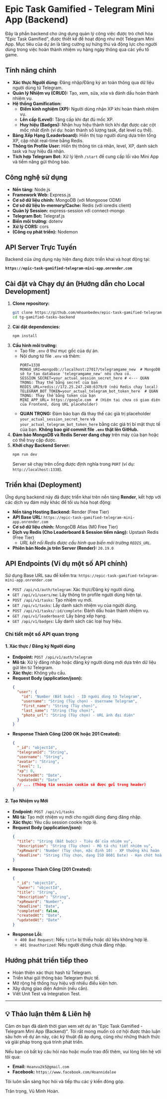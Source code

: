 # Epic Task Gamified - Telegram Mini App (Backend)

Đây là phần backend cho ứng dụng quản lý công việc được trò chơi hóa "Epic Task Gamified", được thiết kế để hoạt động như một Telegram Mini App. Mục tiêu của dự án là tăng cường sự hứng thú và động lực cho người dùng trong việc hoàn thành nhiệm vụ hàng ngày thông qua các yếu tố game.

##  Tính năng chính

*   **Xác thực Người dùng:** Đăng nhập/Đăng ký an toàn thông qua dữ liệu người dùng từ Telegram.
*   **Quản lý Nhiệm vụ (CRUD):** Tạo, xem, sửa, xóa và đánh dấu hoàn thành nhiệm vụ.
*   **Hệ thống Gamification:**
    *   **Điểm kinh nghiệm (XP):** Người dùng nhận XP khi hoàn thành nhiệm vụ.
    *   **Lên cấp (Level):** Tăng cấp khi đạt đủ mốc XP.
    *   **Huy hiệu (Badges):** Nhận huy hiệu thành tích khi đạt được các cột mốc nhất định (ví dụ: hoàn thành số lượng task, đạt level cụ thể).
*   **Bảng Xếp Hạng (Leaderboard):** Hiển thị top người dùng dựa trên tổng XP, cập nhật real-time bằng Redis.
*   **Thông tin Profile User:** Hiển thị thông tin cá nhân, level, XP, danh sách task và huy hiệu đã nhận.
*   **Tích hợp Telegram Bot:** Xử lý lệnh `/start` để cung cấp lối vào Mini App và tiềm năng gửi thông báo.

##  Công nghệ sử dụng

*   **Nền tảng:** Node.js
*   **Framework Web:** Express.js
*   **Cơ sở dữ liệu chính:** MongoDB (với Mongoose ODM)
*   **Cơ sở dữ liệu In-memory/Cache:** Redis (với ioredis client)
*   **Quản lý Session:** express-session với connect-mongo
*   **Telegram Bot:** Telegraf.js
*   **Biến môi trường:** dotenv
*   **Xử lý CORS:** cors
*   **(Công cụ phát triển):** Nodemon

##  API Server Trực Tuyến

Backend của ứng dụng này hiện đang được triển khai và hoạt động tại:

**`https://epic-task-gamified-telegram-mini-app.onrender.com`** 


##  Cài đặt và Chạy dự án (Hướng dẫn cho Local Development)

1.  **Clone repository:**
    ```bash
    git clone https://github.com/mhoanbedev/epic-task-gamified-telegram-mini-app.git
    cd tg-gamified-tasks-backend
    ```
2.  **Cài đặt dependencies:**
    ```bash
    npm install
    ```
3.  **Cấu hình môi trường:**
    *   Tạo file `.env` ở thư mục gốc của dự án.
    *   Nội dung từ file `.env` và thêm:
        ```
        PORT=1338
        MONGO_URI=mongodb://localhost:27017/telegramgame_new  # MongoDB sẽ tự tạo database 'telegramgame_new' nếu chưa có.
        SESSION_SECRET=your_actual_session_secret_here # <--- QUAN TRỌNG: Thay thế bằng secret của bạn
        REDIS_URL=redis://172.25.247.240:6379/0 (nếu Redis chạy local)
        TELEGRAM_BOT_TOKEN=your_actual_telegram_bot_token_here  # QUAN TRỌNG: Thay thế bằng token của bạn
        MINI_APP_URL= https://google.com  # (Hiện tại chưa có giao diện của Frontend, dùng URL placeholder)
        ```
     *   **QUAN TRỌNG:** Đảm bảo bạn đã thay thế các giá trị placeholder `your_actual_session_secret_here` và `your_actual_telegram_bot_token_here` bằng các giá trị bí mật thực tế của bạn. **Không bao giờ commit file `.env` thật lên GitHub.**
4.  **Đảm bảo MongoDB và Redis Server đang chạy** trên máy của bạn hoặc có thể truy cập được.
5.  **Khởi chạy Backend Server:**
    ```bash
    npm run dev
    ```
    Server sẽ chạy trên cổng được định nghĩa trong `PORT` (ví dụ: `http://localhost:1338`).
    
##  Triển khai (Deployment)

Ứng dụng backend này đã được triển khai trên nền tảng **Render**, kết hợp với các dịch vụ đám mây khác để tối ưu hóa hoạt động:

*   **Nền tảng Hosting Backend:** Render (Free Tier)
*   **API Base URL:** `https://epic-task-gamified-telegram-mini-app.onrender.com` 
*   **Cơ sở dữ liệu chính:** MongoDB Atlas (M0 Free Tier)
*   **Dịch vụ Redis (Cho Leaderboard & Session tiềm năng):** Upstash Redis (Free Tier)
    *   *URL kết nối Redis được cấu hình qua biến môi trường `REDIS_URL`.*
*   **Phiên bản Node.js trên Server (Render):** `20.19.0`
  
##  API Endpoints (Ví dụ một số API chính)
Sử dụng Base URL sau để kiểm tra: `https://epic-task-gamified-telegram-mini-app.onrender.com`
*   `POST /api/v1/auth/telegram`: Xác thực/Đăng ký người dùng.
*   `GET /api/v1/users/me`: Lấy thông tin profile người dùng hiện tại.
*   `POST /api/v1/tasks`: Tạo nhiệm vụ mới.
*   `GET /api/v1/tasks`: Lấy danh sách nhiệm vụ của người dùng.
*   `POST /api/v1/tasks/:id/complete`: Đánh dấu hoàn thành nhiệm vụ.
*   `GET /api/v1/leaderboard`: Lấy bảng xếp hạng.
*   `GET /api/v1/badges`: Lấy danh sách các loại huy hiệu.
  
### Chi tiết một số API quan trọng
#### 1. Xác thực / Đăng ký Người dùng

*   **Endpoint:** `POST /api/v1/auth/telegram`
*   **Mô tả:** Xử lý đăng nhập hoặc đăng ký người dùng mới dựa trên dữ liệu gửi lên từ Telegram.
*   **Xác thực:** Không yêu cầu.
*   **Request Body (application/json):**
    ```json
    {
      "user": {
        "id": "Number (Bắt buộc) - ID người dùng từ Telegram",
        "username": "String (Tùy chọn) - Username Telegram",
        "first_name": "String (Tùy chọn)",
        "last_name": "String (Tùy chọn)",
        "photo_url": "String (Tùy chọn) - URL ảnh đại diện"
      }
    }
    ```
*   **Response Thành Công (200 OK hoặc 201 Created):**
    ```json
    {
      "_id": "objectId",
      "telegramId": "String",
      "username": "String",
      "avatar": "String",
      "level": 1,
      "xp": 0,
      "createdAt": "Date",
      "updatedAt": "Date"
      // ... (Thông tin session cookie sẽ được gửi trong header)
    }
    ```
    
#### 2. Tạo Nhiệm vụ Mới
*   **Endpoint:** `POST /api/v1/tasks`
*   **Mô tả:** Tạo một nhiệm vụ mới cho người dùng đang đăng nhập.
*   **Xác thực:** Yêu cầu session cookie hợp lệ.
*   **Request Body (application/json):**
    ```json
    {
      "title": "String (Bắt buộc) - Tiêu đề của nhiệm vụ",
      "description": "String (Tùy chọn) - Mô tả chi tiết nhiệm vụ",
      "xpReward": "Number (Tùy chọn, mặc định 10) - XP thưởng khi hoàn thành",
      "deadline": "String (Tùy chọn, dạng ISO 8601 Date) - Hạn chót hoàn thành"
    }
    ```
*   **Response Thành Công (201 Created):**
    ```json
    {
      "_id": "objectId",
      "owner": "objectId",
      "title": "String",
      "description": "String",
      "xpReward": "Number",
      "deadline": "Date",
      "completed": false,
      "createdAt": "Date",
      "updatedAt": "Date"
    }
    ```
*   **Response Lỗi:**
    *   `400 Bad Request`: Nếu `title` bị thiếu hoặc dữ liệu không hợp lệ.
    *   `401 Unauthorized`: Nếu người dùng chưa đăng nhập.



##  Hướng phát triển tiếp theo

*   Hoàn thiện xác thực hash từ Telegram.
*   Triển khai gửi thông báo Telegram thực tế.
*   Mở rộng hệ thống huy hiệu với nhiều điều kiện hơn.
*   Xây dựng giao diện Admin (nếu cần).
*   Viết Unit Test và Integration Test.

---

## 💡 Thảo luận thêm & Liên hệ

Cảm ơn bạn đã dành thời gian xem xét dự án "Epic Task Gamified - Telegram Mini App (Backend)". Tôi rất mong muốn có cơ hội được thảo luận sâu hơn về dự án này, các kỹ thuật đã áp dụng, cũng như những thách thức và giải pháp trong quá trình phát triển.

Nếu bạn có bất kỳ câu hỏi nào hoặc muốn trao đổi thêm, vui lòng liên hệ với tôi qua:

*   **Email:** `Hoanvu2k5@gmail.com`
*   **Facebook:** `https://www.facebook.com/Hoannidalee`

Tôi luôn sẵn sàng học hỏi và tiếp thu các ý kiến đóng góp.

Trân trọng,
Vũ Minh Hoàn.
